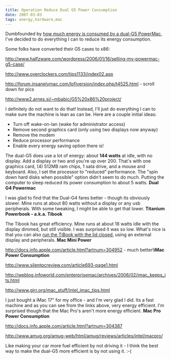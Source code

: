 ```yaml
---
title: Operation Reduce Dual G5 Power Consumption 
date: 2007-03-03
tags: energy,hardware,mac
---
```


Dumbfounded by <a href="http://docs.info.apple.com/article.html?artnum=302439" rel="nofollow">how much energy is consumed by a dual-G5 PowerMac</a>, I've decided to do everything I can to reduce its energy consumption.

Some folks have converted their G5 cases to x86:

<a href="http://www.halfzware.com/wordpress/2006/01/16/selling-my-powermac-g5-case/">http://www.halfzware.com/wordpress/2006/01/16/selling-my-powermac-g5-case/</a>

<a href="http://www.overclockers.com/tips1133/index02.asp">http://www.overclockers.com/tips1133/index02.asp</a>

<a href="http://forum.insanelymac.com/lofiversion/index.php/t4525.html">http://forum.insanelymac.com/lofiversion/index.php/t4525.html</a> - scroll down for pics

<a href="http://www2.arnes.si/~mbabic/G5%20x86%20project/">http://www2.arnes.si/~mbabic/G5%20x86%20project/</a>

I definitely do not want to do that! Instead, I'll just do everything I can to make sure the machine is lean as can be. Here are a couple initial ideas:

<ul><li>Turn off wake-on-lan (wake for administrator access)</li><li>Remove second graphics card (only using two displays now anyway)</li><li>Remove the modem</li><li>Reduce processor performance</li><li>Enable every energy saving option there is!</li></ul>

The dual-G5 does use a lot of energy: about <strong>144 watts</strong> at idle, with no display. Add a display or two and you're up over 200. That's with one graphics card, (4) 512MB ram chips, 1 sata drive, and a mouse and keyboard. Also, I set the processor to "reduced" performance. The "spin down hard disks when possible" option didn't seem to do much. Putting the computer to sleep reduced its power consumption to about 5 watts. <b>Dual G4 Powermac</b>

I was glad to find that the Dual-G4 fares better - though its obviously slower. Mine runs at about 80 watts without a display or any usb peripherals. With some tweaking, I might be able to get that lower. <b>Titanium Powerbook - a.k.a. Tibook</b>

The Tibook has great efficiency. Mine runs at about 18 watts idle with the display dimmed, but still visible. I was surprised it was so low. What's nice is that you can also <a href="http://groups.google.com/group/comp.sys.mac.portables/browse_thread/thread/8d349929c86ff596/f75c0506ac817b5e%23f75c0506ac817b5e">run the TiBook with the lid closed</a>, using an external display and peripherals. <b>Mac Mini Power</b>

<a href="http://docs.info.apple.com/article.html?artnum=304952">http://docs.info.apple.com/article.html?artnum=304952</a> - much better!<b>iMac Power Consumption</b>

<a href="http://www.silentpcreview.com/article693-page1.html">http://www.silentpcreview.com/article693-page1.html</a>

<a href="http://weblog.infoworld.com/enterprisemac/archives/2006/02/imac_keeps_its.html">http://weblog.infoworld.com/enterprisemac/archives/2006/02/imac_keeps_its.html</a>

<a href="http://www.girr.org/mac_stuff/intel_imac_tips.html">http://www.girr.org/mac_stuff/intel_imac_tips.html</a>

I just bought a iMac 17" for my office - and I'm very glad I did. Its a fast machine and as you can see from the links above, very energy efficient. I'm surprised though that the Mac Pro's aren't more energy efficient. <b>Mac Pro Power Consumption</b>

<a href="http://docs.info.apple.com/article.html?artnum=304387">http://docs.info.apple.com/article.html?artnum=304387</a>

<a href="http://www.amug.org/amug-web/html/amug/reviews/articles/intel/macpro/">http://www.amug.org/amug-web/html/amug/reviews/articles/intel/macpro/</a>

Like making your car more fuel efficient by not driving it - I think the best way to make the dual-G5 more efficient is by not using it. :-(


